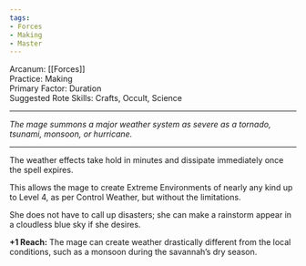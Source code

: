 ```yaml
---
tags:
- Forces
- Making
- Master
---
```


Arcanum: [[Forces]]\
Practice: Making\
Primary Factor: Duration\
Suggested Rote Skills: Crafts, Occult, Science

---

_The mage summons a major weather system as severe as a tornado, tsunami, monsoon, or hurricane._

---

The weather effects take hold in minutes and dissipate immediately once the spell expires.

This allows the mage to create Extreme Environments of nearly any kind up to Level 4, as per Control Weather, but without the limitations.

She does not have to call up disasters; she can make a rainstorm appear in a cloudless blue sky if she desires.

**+1 Reach:** The mage can create weather drastically different from the local conditions, such as a monsoon during the savannah’s dry season.